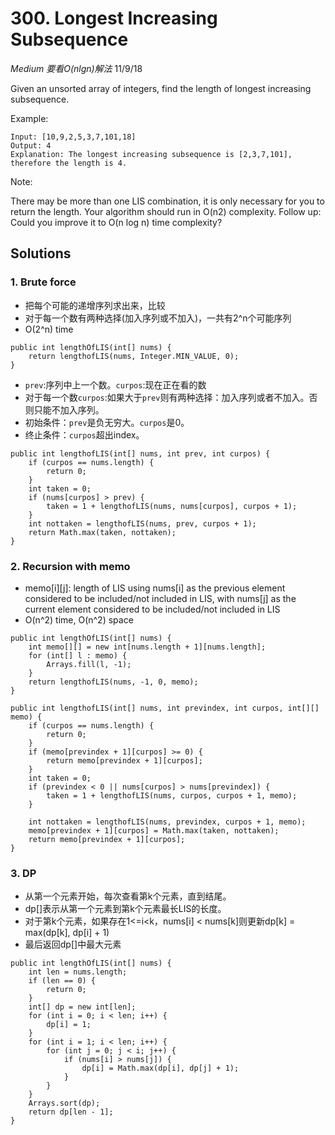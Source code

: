 # 300. Longest Increasing Subsequence
*Medium* *要看O(nlgn)解法*
11/9/18

Given an unsorted array of integers, find the length of longest increasing subsequence.

Example:
```
Input: [10,9,2,5,3,7,101,18]
Output: 4
Explanation: The longest increasing subsequence is [2,3,7,101], therefore the length is 4.
```
Note:

There may be more than one LIS combination, it is only necessary for you to return the length.
Your algorithm should run in O(n2) complexity.
Follow up: Could you improve it to O(n log n) time complexity?

## Solutions
### 1. Brute force
* 把每个可能的递增序列求出来，比较
* 对于每一个数有两种选择(加入序列或不加入)，一共有2^n个可能序列
* O(2^n) time
```
public int lengthOfLIS(int[] nums) {
    return lengthofLIS(nums, Integer.MIN_VALUE, 0);
}
```
* `prev`:序列中上一个数。`curpos`:现在正在看的数
* 对于每一个数`curpos`:如果大于`prev`则有两种选择：加入序列或者不加入。否则只能不加入序列。
* 初始条件：`prev`是负无穷大。`curpos`是0。
* 终止条件：`curpos`超出index。
```
public int lengthofLIS(int[] nums, int prev, int curpos) {
    if (curpos == nums.length) {
        return 0;
    }
    int taken = 0;
    if (nums[curpos] > prev) {
        taken = 1 + lengthofLIS(nums, nums[curpos], curpos + 1);
    }
    int nottaken = lengthofLIS(nums, prev, curpos + 1);
    return Math.max(taken, nottaken);
}
```
### 2. Recursion with memo
* memo[i][j]: length of LIS using nums[i] as the previous element considered to be included/not included in LIS, with nums[j] as the current element considered to be included/not included in LIS
* O(n^2) time, O(n^2) space
```
public int lengthOfLIS(int[] nums) {
    int memo[][] = new int[nums.length + 1][nums.length];
    for (int[] l : memo) {
        Arrays.fill(l, -1);
    }
    return lengthofLIS(nums, -1, 0, memo);
}
```

```
public int lengthofLIS(int[] nums, int previndex, int curpos, int[][] memo) {
    if (curpos == nums.length) {
        return 0;
    }
    if (memo[previndex + 1][curpos] >= 0) {
        return memo[previndex + 1][curpos];
    }
    int taken = 0;
    if (previndex < 0 || nums[curpos] > nums[previndex]) {
        taken = 1 + lengthofLIS(nums, curpos, curpos + 1, memo);
    }

    int nottaken = lengthofLIS(nums, previndex, curpos + 1, memo);
    memo[previndex + 1][curpos] = Math.max(taken, nottaken);
    return memo[previndex + 1][curpos];
}
```
### 3. DP
* 从第一个元素开始，每次查看第k个元素，直到结尾。
* dp[]表示从第一个元素到第k个元素最长LIS的长度。
* 对于第k个元素，如果存在1<=i<k，nums[i] < nums[k]则更新dp[k] = max(dp[k], dp[i] + 1)
* 最后返回dp[]中最大元素
```
public int lengthOfLIS(int[] nums) {
    int len = nums.length;
    if (len == 0) {
        return 0;
    }
    int[] dp = new int[len];
    for (int i = 0; i < len; i++) {
        dp[i] = 1;
    }
    for (int i = 1; i < len; i++) {
        for (int j = 0; j < i; j++) {
            if (nums[i] > nums[j]) {
                dp[i] = Math.max(dp[i], dp[j] + 1);
            }
        }
    }
    Arrays.sort(dp);
    return dp[len - 1];
}
```
